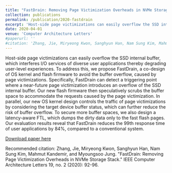 ```yaml
---
title: "FastDrain: Removing Page Victimization Overheads in NVMe Storage Stack"
collection: publications
permalink: /publication/2020-fastdrain
excerpt: 'Host-side page victimizations can easily overflow the SSD internal buffer, which interferes I/O services of diverse user applications thereby degrading user-level experiences. To address this, we propose FastDrain, a co-design of OS kernel and flash firmware to avoid the buffer overflow, caused by page victimizations. Specifically, FastDrain can detect a triggering point where a near-future page victimization introduces an overflow of the SSD internal buffer…'
date: 2020-04-01
venue: 'Computer Architecture Letters'
#paperurl: ''
#citation: 'Zhang, Jie, Miryeong Kwon, Sanghyun Han, Nam Sung Kim, Mahmut Kandemir, and Myoungsoo Jung. "FastDrain: Removing Page Victimization Overheads in NVMe Storage Stack." IEEE Computer Architecture Letters 19, no. 2 (2020): 92-96.'
---
```

Host-side page victimizations can easily overflow the SSD internal buffer, which interferes I/O services of diverse user applications thereby degrading user-level experiences. To address this, we propose FastDrain, a co-design of OS kernel and flash firmware to avoid the buffer overflow, caused by page victimizations. Specifically, FastDrain can detect a triggering point where a near-future page victimization introduces an overflow of the SSD internal buffer. Our new flash firmware then speculatively scrubs the buffer space to accommodate the requests caused by the page victimization. In parallel, our new OS kernel design controls the traffic of page victimizations by considering the target device buffer status, which can further reduce the risk of buffer overflow. To secure more buffer spaces, we also design a latency-aware FTL, which dumps the dirty data only to the fast flash pages. Our evaluation results reveal that FastDrain reduces the 99th response time of user applications by 84%, compared to a conventional system.

[Download paper here](https://arxiv.org/abs/2006.08966)

Recommended citation: Zhang, Jie, Miryeong Kwon, Sanghyun Han, Nam Sung Kim, Mahmut Kandemir, and Myoungsoo Jung. "FastDrain: Removing Page Victimization Overheads in NVMe Storage Stack." IEEE Computer Architecture Letters 19, no. 2 (2020): 92-96.